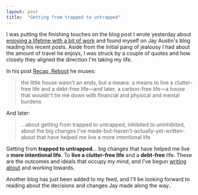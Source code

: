 ```yaml
---
layout: post
title:  "Getting from trapped to untrapped"
---
```


I was putting the finishing touches on the blog post I wrote yesterday about [enjoying a lifetime with a bit of work][enjoying-a-lifetime-with-a-bit-of-work] and found myself on Jay Austin's blog reading his recent posts. Aside from the initial pang of jealousy I had about the amount of travel he enjoys, I was struck by a couple of quotes and how closely they aligned the direction I'm taking my life.

In his post [Recap, Reboot][jay-austin-recap-reboot] he muses:

> the little house wasn't an ends, but a means: a means to live a clutter-free life and a debt-free life—and later, a carbon-free life—a house that wouldn't tie me down with financial and physical and mental burdens

And later:

> ...about getting from trapped to untrapped, inhibited to uninhibited, about the big changes I've made-but-haven't-actually-yet-written-about that have helped me live a more intentional life

Getting from **trapped to untrapped**... big changes that have helped me live a **more intentional life**. To **live a clutter-free life** and a **debt-free** life. These are the outcomes and ideals that occupy my mind, and I've begun [writing about][enjoying-a-lifetime-with-a-bit-of-work] and working towards.

Another blog has just been added to my feed, and I'll be looking forward to reading about the decisions and changes Jay made along the way..

[jay-austin-recap-reboot]: http://www.jayaustin.info/2016/08/recap-reboot.html
[enjoying-a-lifetime-with-a-bit-of-work]: /enjoying-a-lifetime-with-a-bit-of-work

